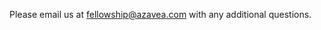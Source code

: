 Please email us at [fellowship@azavea.com](mailto:fellowship@azavea.com) with any additional questions.

